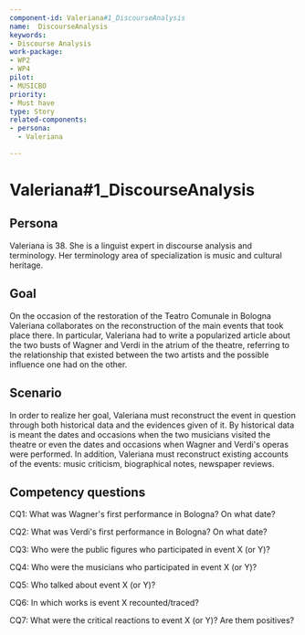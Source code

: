 ```yaml
---
component-id: Valeriana#1_DiscourseAnalysis
name:  DiscourseAnalysis 
keywords: 
- Discourse Analysis
work-package:
- WP2
- WP4
pilot:
- MUSICBO
priority:
- Must have
type: Story
related-components:
- persona: 
  - Valeriana

---
```

# Valeriana#1_DiscourseAnalysis

## Persona
Valeriana is 38. She is a linguist expert in discourse analysis and terminology. Her terminology area of specialization is music and cultural heritage. 

## Goal
On the occasion of the restoration of the Teatro Comunale in Bologna Valeriana collaborates on the reconstruction of the main events that took place there. In particular, Valeriana had to write a popularized article about the two busts of Wagner and Verdi in the atrium of the theatre, referring to the relationship that existed between the two artists and the possible influence one had on the other.

## Scenario  
In order to realize her goal, Valeriana must reconstruct the event in question through both historical data and the evidences given of it. By historical data is meant the dates and occasions when the two musicians visited the theatre or even the dates and occasions when Wagner and Verdi's operas were performed. In addition, Valeriana must reconstruct existing accounts of the events: music criticism, biographical notes, newspaper reviews.

## Competency questions 

CQ1: What was Wagner's first performance in Bologna? On what date?

CQ2: What was Verdi's first performance in Bologna? On what date? 

CQ3: Who were the public figures who participated in event X (or Y)?

CQ4: Who were the musicians who participated in event X (or Y)?

CQ5: Who talked about event X (or Y)?

CQ6: In which works is event X recounted/traced?

CQ7: What were the critical reactions to event X (or Y)? Are them positives?
